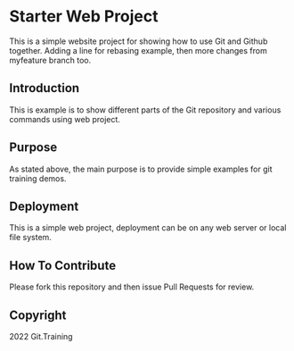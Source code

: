 # Starter Web Project

This is a simple website project for showing how to use Git and Github together. Adding a line for rebasing example, then more changes from myfeature branch too.

## Introduction

This is example is to show different parts of the Git repository and various commands using web project.

## Purpose

As stated above, the main purpose is to provide simple examples for git training demos.

## Deployment

This is a simple web project, deployment can be on any web server or local file system.

## How To Contribute

Please fork this repository and then issue Pull Requests for review.

## Copyright

2022 Git.Training